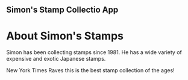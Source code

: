 Simon's Stamp Collectio App
---

# About Simon's Stamps

Simon has been collecting stamps since 1981. He has a wide variety of expensive and exotic Japanese stamps.

New York Times Raves this is the best stamp collection of the ages!
